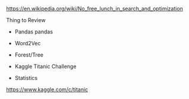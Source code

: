 https://en.wikipedia.org/wiki/No_free_lunch_in_search_and_optimization



Thing to Review

- Pandas pandas

- Word2Vec

- Forest/Tree

- Kaggle Titanic Challenge

- Statistics

  

https://www.kaggle.com/c/titanic



